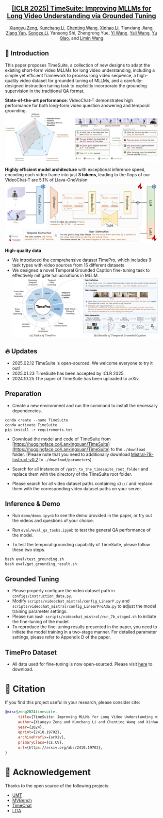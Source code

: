 <div align="center">

<h2><a href="https://arxiv.org/abs/2410.19702">[ICLR 2025] TimeSuite: Improving MLLMs for Long Video Understanding via Grounded Tuning</a></h2>

[Xiangyu Zeng](https://scholar.google.com/citations?user=jS13DXkAAAAJ&hl=zh-CN), [Kunchang Li](https://scholar.google.com/citations?user=D4tLSbsAAAAJ), [Chenting Wang](https://scholar.google.com/citations?user=f81ulHQAAAAJ&hl=zh-CN), [Xinhao Li](https://scholar.google.com/citations?user=evR3uR0AAAAJ&hl=zh-CN), Tianxiang Jiang, [Ziang Yan](https://scholar.google.com/citations?user=78lx13MAAAAJ&hl=zh-CN), [Songze Li](https://scholar.google.com/citations?user=8rBMUD4AAAAJ&hl=zh-CN), Yansong Shi, Zhengrong Yue, [Yi Wang](https://scholar.google.com.hk/citations?hl=zh-CN&user=Xm2M8UwAAAAJ), [Yali Wang](https://scholar.google.com/citations?user=hD948dkAAAAJ), [Yu Qiao](https://scholar.google.com/citations?user=gFtI-8QAAAAJ&hl), and [Limin Wang](https://scholar.google.com/citations?user=HEuN8PcAAAAJ)

</div>

## :parrot: Introduction

This paper proposes TimeSuite, a collection of new designs to adapt the existing short-form video MLLMs for long video understanding, including a simple yet efficient framework to process long video sequence, a high-quality video dataset for grounded tuning of MLLMs, and a carefully-designed instruction tuning task to explicitly incorporate the grounding supervision in the traditional QA format.

**State-of-the-art performance**: VideoChat-T demonstrates high performance for both long-form video question answering and temporal grounding.
![alt text](images/abstract.png)

**Highly efficient model architecture** with exceptional inference speed, encoding each video frame into just **3 tokens**, leading to the flops of our VideoChat-T are 5.1% of Llava-OneVision
![alt text](images/structure.png)

**High-quality data**
- We introduced the comprehensive dataset TimePro, which includes 9 task types with video sources from 15 different datasets.
- We designed a novel Temporal Grounded Caption fine-tuning task to effectively mitigate hallucinations in MLLM.
![alt text](images/data.png)

## :fire: Updates

- 2025.02.12 TimeSuite is open-sourced. We welcome everyone to try it out!
- 2025.01.23 TimeSuite has been accepted by ICLR 2025.
- 2024.10.25 The paper of TimeSuite has been uploaded to arXiv.

## Preparation

- Create a new environment and run the command to install the necessary dependencies.

```
conda create --name TimeSuite
conda activate TimeSuite
pip install -r requirements.txt
```

- Download the model and code of TimeSuite from [https://huggingface.co/Lanxingxuan/TimeSuite](https://huggingface.co/Lanxingxuan/TimeSuite) to the `./download` folder. (Please note that you need to additionally download [Mistral-7B-Instruct-v0.2](https://huggingface.co/mistralai/Mistral-7B-Instruct-v0.2) to `./download/parameters`)

- Search for all instances of `/path_to_the_timesuite_root_folder` and replace them with the directory of the TimeSuite root folder.

- Please search for all video dataset paths containing `s3://` and replace them with the corresponding video dataset paths on your server.

## Inference & Demo

- Run `demo/demo.ipynb` to see the demo provided in the paper, or try out the videos and questions of your choice.

- Run `eval/eval_qa_tasks.ipynb` to test the general QA performance of the model.

- To test the temporal grounding capability of TimeSuite, please follow these two steps.

```
bash eval/test_grounding.sh
bash eval/get_grounding_result.sh
```

## Grounded Tuning

- Please properly configure the video dataset path in `configs/instruction_data.py`.
- Modify `scripts/videochat_mistral/config_LinearP.py` and `scripts/videochat_mistral/config_LinearProAda.py` to adjust the model training parameter settings.
- Please run `bash scripts/videochat_mistral/run_7b_stage4.sh` to initiate the fine-tuning of the model.
- To reproduce the fine-tuning results presented in the paper, you need to initiate the model training in a two-stage manner. For detailed parameter settings, please refer to Appendix D of the paper.


## TimePro Dataset

- All data used for fine-tuning is now open-sourced. Please visit [here](https://huggingface.co/Lanxingxuan/TimeSuite/tree/main/datasets/TimePro) to download.

# :page_facing_up: Citation

If you find this project useful in your research, please consider cite:
```BibTeX
@misc{zeng2024timesuite,
      title={TimeSuite: Improving MLLMs for Long Video Understanding via Grounded Tuning}, 
      author={Xiangyu Zeng and Kunchang Li and Chenting Wang and Xinhao Li and Tianxiang Jiang and Ziang Yan and Songze Li and Yansong Shi and Zhengrong Yue and Yi Wang and Yali Wang and Yu Qiao and Limin Wang},
      year={2024},
      eprint={2410.19702},
      archivePrefix={arXiv},
      primaryClass={cs.CV},
      url={https://arxiv.org/abs/2410.19702}, 
}
```

# :dizzy: Acknowledgement

Thanks to the open source of the following projects:

- [UMT](https://github.com/OpenGVLab/unmasked_teacher)
- [MVBench](https://github.com/OpenGVLab/Ask-Anything/tree/main/video_chat2)
- [TimeChat](https://github.com/RenShuhuai-Andy/TimeChat)
- [LITA](https://github.com/NVlabs/LITA)
